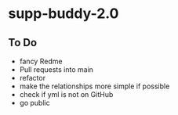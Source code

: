 # supp-buddy-2.0

## To Do
- fancy Redme
- Pull requests into main
- refactor
- make the relationships more simple if possible
- check if yml is not on GitHub
- go public
